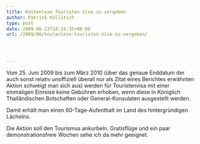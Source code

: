 ```yaml
---
title: Kostenlose Touristen Visa zu vergeben
author: Patrick Kollitsch
type: post
date: 2009-06-23T18:24:35+00:00
url: /2009/06/kostenlose-touristen-visa-zu-vergeben/




---
```

Vom 25. Juni 2009 bis zum März 2010 (über das genaue Enddatum der auch sonst relativ unoffiziell überall nur als Zitat eines Berichtes erwähnten Aktion schweigt man sich aus) werden für Touristenvisa mit einer einmaligen Einreise keine Gebühren erhoben, wenn diese in Königlich Thailändischen Botschaften oder General-Konsulaten ausgestellt werden. 

Damit erhält man einen 60-Tage-Aufenthalt im Land des hintergründigen Lächelns.

Die Aktion soll den Tourismus ankurbeln. Gratisflüge und ein paar demonstrationsfreie Wochen sehe ich da mehr geeignet.
